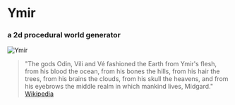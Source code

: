 # Ymir
### a 2d procedural world generator
![Ymir](https://raw.githubusercontent.com/kramberg27/ymir/master/res/icons/logo.png)
> "The gods Odin, Vili and Vé fashioned the Earth from Ymir's flesh, from his blood the ocean, from his bones the hills, from his hair the trees, from his brains the clouds, from his skull the heavens, and from his eyebrows the middle realm in which mankind lives, Midgard."
>    [Wikipedia](https://en.wikipedia.org/wiki/Ymir)
